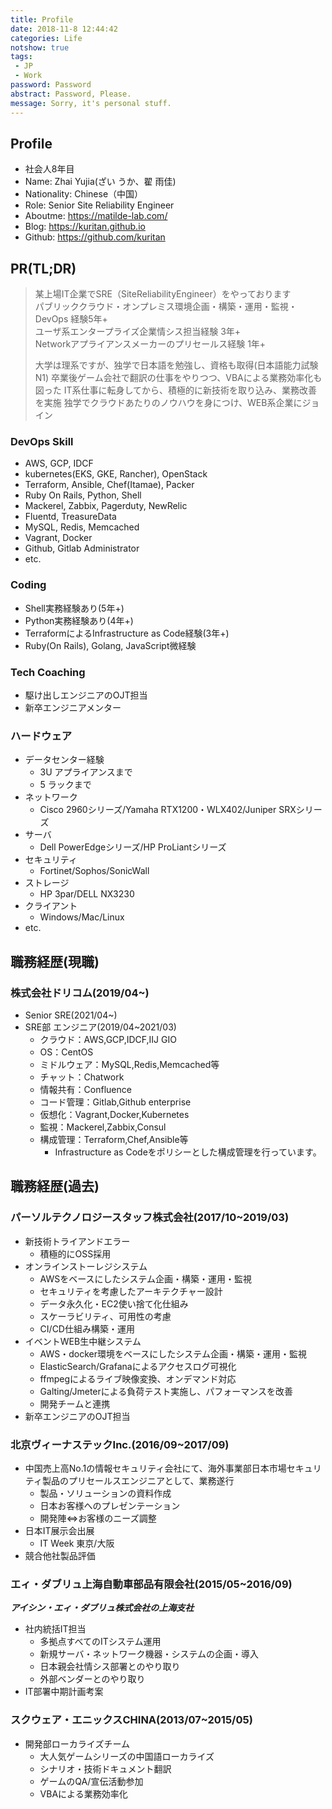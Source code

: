 ```yaml
---
title: Profile
date: 2018-11-8 12:44:42
categories: Life
notshow: true
tags:  
 - JP
 - Work
password: Password
abstract: Password, Please.
message: Sorry, it's personal stuff.
---
```


## Profile
- 社会人8年目
- Name: Zhai Yujia(ざい うか、翟 雨佳)
- Nationality: Chinese（中国）
- Role: Senior Site Reliability Engineer
- Aboutme: https://matilde-lab.com/
- Blog: https://kuritan.github.io
- Github: https://github.com/kuritan
<!--more-->

## PR(TL;DR)
>某上場IT企業でSRE（SiteReliabilityEngineer）をやっております  
>パブリッククラウド・オンプレミス環境企画・構築・運用・監視・DevOps 経験5年+  
>ユーザ系エンタープライズ企業情シス担当経験 3年+  
>Networkアプライアンスメーカーのプリセールス経験 1年+
>
>大学は理系ですが、独学で日本語を勉強し、資格も取得(日本語能力試験N1)
>卒業後ゲーム会社で翻訳の仕事をやりつつ、VBAによる業務効率化も図った
>IT系仕事に転身してから、積極的に新技術を取り込み、業務改善を実施
>独学でクラウドあたりのノウハウを身につけ、WEB系企業にジョイン
### DevOps Skill
- AWS, GCP, IDCF
- kubernetes(EKS, GKE, Rancher), OpenStack
- Terraform, Ansible, Chef(Itamae), Packer
- Ruby On Rails, Python, Shell
- Mackerel, Zabbix, Pagerduty, NewRelic
- Fluentd, TreasureData
- MySQL, Redis, Memcached
- Vagrant, Docker
- Github, Gitlab Administrator
- etc.

### Coding
- Shell実務経験あり(5年+)
- Python実務経験あり(4年+)
- TerraformによるInfrastructure as Code経験(3年+)
- Ruby(On Rails), Golang, JavaScript微経験

### Tech Coaching
- 駆け出しエンジニアのOJT担当
- 新卒エンジニアメンター

### ハードウェア
- データセンター経験
  - 3U アプライアンスまで
  - 5 ラックまで
- ネットワーク
  - Cisco 2960シリーズ/Yamaha RTX1200・WLX402/Juniper SRXシリーズ
- サーバ
  - Dell PowerEdgeシリーズ/HP ProLiantシリーズ
- セキュリティ
  - Fortinet/Sophos/SonicWall
- ストレージ
  - HP 3par/DELL NX3230
- クライアント
  - Windows/Mac/Linux
- etc.

## 職務経歴(現職)
### 株式会社ドリコム(2019/04~)
- Senior SRE(2021/04~)
- SRE部 エンジニア(2019/04~2021/03)
  - クラウド：AWS,GCP,IDCF,IIJ GIO
  - OS：CentOS
  - ミドルウェア：MySQL,Redis,Memcached等
  - チャット：Chatwork
  - 情報共有：Confluence
  - コード管理：Gitlab,Github enterprise
  - 仮想化：Vagrant,Docker,Kubernetes
  - 監視：Mackerel,Zabbix,Consul
  - 構成管理：Terraform,Chef,Ansible等
    - Infrastructure as Codeをポリシーとした構成管理を行っています。

## 職務経歴(過去)
### パーソルテクノロジースタッフ株式会社(2017/10~2019/03)
- 新技術トライアンドエラー
  - 積極的にOSS採用
- オンラインストーレジシステム
  - AWSをベースにしたシステム企画・構築・運用・監視
  - セキュリティを考慮したアーキテクチャー設計
  - データ永久化・EC2使い捨て化仕組み
  - スケーラビリティ、可用性の考慮
  - CI/CD仕組み構築・運用
- イベントWEB生中継システム
  - AWS・docker環境をベースにしたシステム企画・構築・運用・監視
  - ElasticSearch/Grafanaによるアクセスログ可視化
  - ffmpegによるライブ映像変換、オンデマンド対応
  - Galting/Jmeterによる負荷テスト実施し、パフォーマンスを改善
  - 開発チームと連携
- 新卒エンジニアのOJT担当

### 北京ヴィーナステックInc.(2016/09~2017/09)
- 中国売上高No.1の情報セキュリティ会社にて、海外事業部日本市場セキュリティ製品のプリセールスエンジニアとして、業務遂行
  - 製品・ソリューションの資料作成
  - 日本お客様へのプレゼンテーション
  - 開発陣⇔お客様のニーズ調整
- 日本IT展示会出展
  - IT Week 東京/大阪
- 競合他社製品評価

### エィ・ダブリュ上海自動車部品有限会社(2015/05~2016/09)
___アイシン・エィ・ダブリュ株式会社の上海支社___
- 社内統括IT担当
  - 多拠点すべてのITシステム運用
  - 新規サーバ・ネットワーク機器・システムの企画・導入
  - 日本親会社情シス部署とのやり取り
  - 外部ベンダーとのやり取り
- IT部署中期計画考案

### スクウェア・エニックスCHINA(2013/07~2015/05)
- 開発部ローカライズチーム
  - 大人気ゲームシリーズの中国語ローカライズ
  - シナリオ・技術ドキュメント翻訳
  - ゲームのQA/宣伝活動参加
  - VBAによる業務効率化

